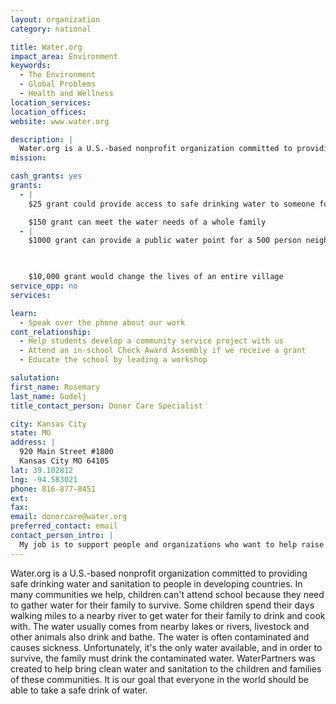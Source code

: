 ```yaml
---
layout: organization
category: national

title: Water.org
impact_area: Environment
keywords: 
  - The Environment
  - Global Problems
  - Health and Wellness
location_services: 
location_offices: 
website: www.water.org

description: |
  Water.org is a U.S.-based nonprofit organization committed to providing safe drinking water and sanitation to people in developing countries. In many communities we help, children can't attend school because they need to gather water for their family to survive. Some children spend their days walking miles to a nearby river to get water for their family to drink and cook with. The water usually comes from nearby lakes or rivers, livestock and other animals also drink and bathe. The water is often contaminated and causes sickness. Unfortunately, it's the only water available, and in order to survive, the family must drink the contaminated water. WaterPartners was created to help bring clean water and sanitation to the children and families of these communities. It is our goal that everyone in the world should be able to take a safe drink of water.
mission: 

cash_grants: yes
grants: 
  - |
    $25 grant could provide access to safe drinking water to someone for life. 

    $150 grant can meet the water needs of a whole family
  - |
    $1000 grant can provide a public water point for a 500 person neighborhood in an urban slum

    

    $10,000 grant would change the lives of an entire village
service_opp: no
services: 

learn: 
  - Speak over the phone about our work
cont_relationship: 
  - Help students develop a community service project with us
  - Attend an in-school Check Award Assembly if we receive a grant
  - Educate the school by leading a workshop

salutation: 
first_name: Rosemary
last_name: Gudelj
title_contact_person: Donor Care Specialist

city: Kansas City
state: MO
address: |
  920 Main Street #1800  
  Kansas City MO 64105
lat: 39.102812
lng: -94.583021
phone: 816-877-8451
ext: 
fax: 
email: donorcare@water.org
preferred_contact: email
contact_person_intro: |
  My job is to support people and organizations who want to help raise funds so that other kids across the world can have clean water. I am new to water.org and I believe that everyone should have clean water that doesn't make them sick. We have videos and links to printable information on our ebsite that can help you run a fundraiser and know that you are part of a solution to a critical problem.
---
```

Water.org is a U.S.-based nonprofit organization committed to providing safe drinking water and sanitation to people in developing countries. In many communities we help, children can't attend school because they need to gather water for their family to survive. Some children spend their days walking miles to a nearby river to get water for their family to drink and cook with. The water usually comes from nearby lakes or rivers, livestock and other animals also drink and bathe. The water is often contaminated and causes sickness. Unfortunately, it's the only water available, and in order to survive, the family must drink the contaminated water. WaterPartners was created to help bring clean water and sanitation to the children and families of these communities. It is our goal that everyone in the world should be able to take a safe drink of water.